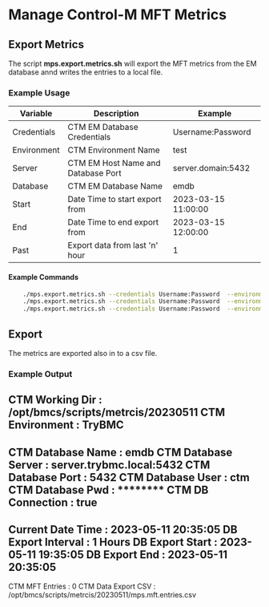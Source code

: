 # Manage Control-M MFT Metrics

## Export Metrics

The script **mps.export.metrics.sh** will export the MFT metrics from the EM database annd writes the entries to a local file.

### Example Usage

| Variable | Description | Example |
| -------------------------------- | -------------------------------- | -------------------------------- |
| Credentials | CTM EM Database Credentials | Username:Password |
| Environment | CTM Environment Name | test |
| Server | CTM EM Host Name and Database Port | server.domain:5432 |
| Database | CTM EM Database Name | emdb |
| Start | Date Time to start export from | 2023-03-15 11:00:00 |
| End | Date Time to end export from | 2023-03-15 12:00:00 |
| Past | Export data from last 'n' hour | 1 |

#### Example Commands

``` bash
    ./mps.export.metrics.sh --credentials Username:Password  --environment TryBMC --server server.name:port --database emdb --start '2023-03-15 11:00:00' --end '2023-03-15 12:00:00'
    ./mps.export.metrics.sh --credentials Username:Password  --environment TryBMC --server server.name:port --database emdb
    ./mps.export.metrics.sh --credentials Username:Password  --environment TryBMC --server server.name:port --database emdb --past 1
```

##  Export

The metrics are exported also in to a csv file. 

###  Example Output

 CTM Working Dir     : /opt/bmcs/scripts/metrcis/20230511
 CTM Environment     : TryBMC
 ---------------------
 CTM Database Name   : emdb
 CTM Database Server : server.trybmc.local:5432
 CTM Database Port   : 5432
 CTM Database User   : ctm
 CTM Database Pwd    : ********
 CTM DB Connection   : true
 ---------------------
 Current Date Time   : 2023-05-11 20:35:05
 DB Export Interval  : 1 Hours
 DB Export Start     : 2023-05-11 19:35:05
 DB Export End       : 2023-05-11 20:35:05
 ---------------------
 CTM MFT Entries     : 0
 CTM Data Export CSV : /opt/bmcs/scripts/metrcis/20230511/mps.mft.entries.csv

